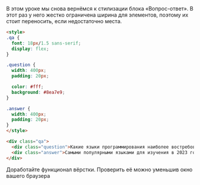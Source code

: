 В этом уроке мы снова вернёмся к стилизации блока «Вопрос-ответ». В этот раз у него жестко ограничена ширина для элементов, поэтому их стоит переносить, если недостаточно места.

```html
<style>
.qa {
  font: 18px/1.5 sans-serif;
  display: flex;
}

.question {
  width: 400px;
  padding: 20px;

  color: #fff;
  background: #8ea7e9;
}

.answer {
  width: 400px;
  padding: 20px;
}
</style>

<div class="qa">
  <div class="question">Какие языки программирования наиболее востребованы в 2023?</div>
  <div class="answer">Самыми популярными языками для изучения в 2023 году остаются Python и JavaScript</div>
</div>
```

Доработайте функционал вёрстки. Проверить её можно уменьшив окно вашего браузера
